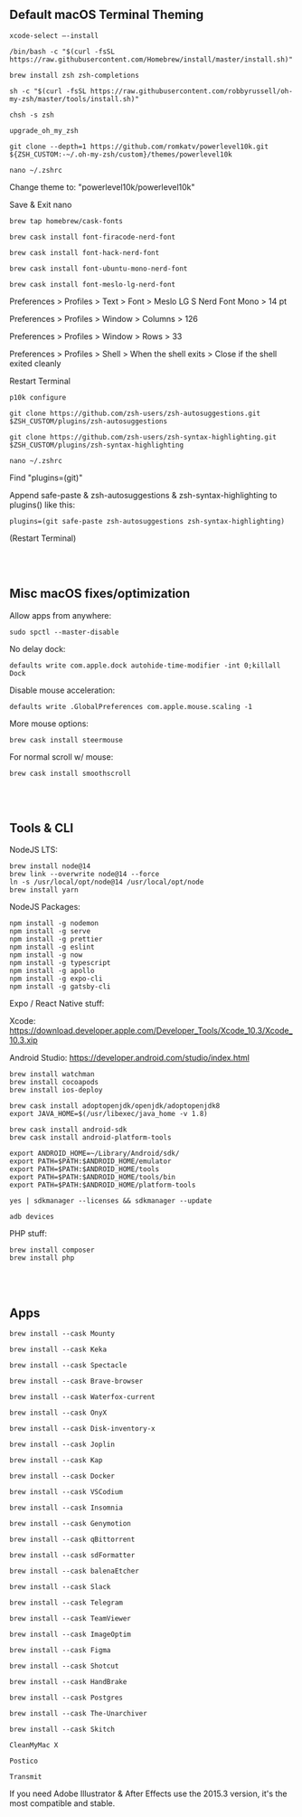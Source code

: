 ## Default macOS Terminal Theming
```
xcode-select —-install

/bin/bash -c "$(curl -fsSL https://raw.githubusercontent.com/Homebrew/install/master/install.sh)"
```

```
brew install zsh zsh-completions

sh -c "$(curl -fsSL https://raw.githubusercontent.com/robbyrussell/oh-my-zsh/master/tools/install.sh)"

chsh -s zsh

upgrade_oh_my_zsh

git clone --depth=1 https://github.com/romkatv/powerlevel10k.git ${ZSH_CUSTOM:-~/.oh-my-zsh/custom}/themes/powerlevel10k

nano ~/.zshrc
```
Change theme to: "powerlevel10k/powerlevel10k"  

Save & Exit nano  
```
brew tap homebrew/cask-fonts

brew cask install font-firacode-nerd-font

brew cask install font-hack-nerd-font

brew cask install font-ubuntu-mono-nerd-font

brew cask install font-meslo-lg-nerd-font
```

Preferences > Profiles > Text > Font > Meslo LG S Nerd Font Mono > 14 pt  

Preferences > Profiles > Window > Columns > 126  

Preferences > Profiles > Window > Rows > 33  

Preferences > Profiles > Shell > When the shell exits > Close if the shell exited cleanly  

Restart Terminal  
```
p10k configure

git clone https://github.com/zsh-users/zsh-autosuggestions.git $ZSH_CUSTOM/plugins/zsh-autosuggestions

git clone https://github.com/zsh-users/zsh-syntax-highlighting.git $ZSH_CUSTOM/plugins/zsh-syntax-highlighting

nano ~/.zshrc
```
Find "plugins=(git)"  

Append safe-paste & zsh-autosuggestions & zsh-syntax-highlighting to plugins() like this:  
```
plugins=(git safe-paste zsh-autosuggestions zsh-syntax-highlighting)
```
(Restart Terminal)  

<br/>
<br/>

## Misc macOS fixes/optimization

Allow apps from anywhere:
```
sudo spctl --master-disable
```

No delay dock:
```
defaults write com.apple.dock autohide-time-modifier -int 0;killall Dock
```

Disable mouse acceleration:
```
defaults write .GlobalPreferences com.apple.mouse.scaling -1
```

More mouse options:
```
brew cask install steermouse
```

For normal scroll w/ mouse:
```
brew cask install smoothscroll
```
<br/>
<br/>

## Tools & CLI

NodeJS LTS:
```
brew install node@14
brew link --overwrite node@14 --force
ln -s /usr/local/opt/node@14 /usr/local/opt/node
brew install yarn
```

NodeJS Packages:
```
npm install -g nodemon
npm install -g serve
npm install -g prettier
npm install -g eslint
npm install -g now
npm install -g typescript
npm install -g apollo
npm install -g expo-cli
npm install -g gatsby-cli
```

Expo / React Native stuff:

Xcode:
https://download.developer.apple.com/Developer_Tools/Xcode_10.3/Xcode_10.3.xip

Android Studio:
https://developer.android.com/studio/index.html

```
brew install watchman
brew install cocoapods
brew install ios-deploy

brew cask install adoptopenjdk/openjdk/adoptopenjdk8
export JAVA_HOME=$(/usr/libexec/java_home -v 1.8) 

brew cask install android-sdk
brew cask install android-platform-tools

export ANDROID_HOME=~/Library/Android/sdk/
export PATH=$PATH:$ANDROID_HOME/emulator
export PATH=$PATH:$ANDROID_HOME/tools
export PATH=$PATH:$ANDROID_HOME/tools/bin
export PATH=$PATH:$ANDROID_HOME/platform-tools

yes | sdkmanager --licenses && sdkmanager --update

adb devices
```

PHP stuff:
```
brew install composer
brew install php
```

<br/>
<br/>

## Apps
```
brew install --cask Mounty

brew install --cask Keka

brew install --cask Spectacle

brew install --cask Brave-browser

brew install --cask Waterfox-current

brew install --cask OnyX

brew install --cask Disk-inventory-x

brew install --cask Joplin

brew install --cask Kap

brew install --cask Docker

brew install --cask VSCodium

brew install --cask Insomnia

brew install --cask Genymotion

brew install --cask qBittorrent

brew install --cask sdFormatter

brew install --cask balenaEtcher

brew install --cask Slack

brew install --cask Telegram

brew install --cask TeamViewer

brew install --cask ImageOptim

brew install --cask Figma

brew install --cask Shotcut

brew install --cask HandBrake

brew install --cask Postgres

brew install --cask The-Unarchiver

brew install --cask Skitch

CleanMyMac X

Postico

Transmit
```

If you need Adobe Illustrator & After Effects use the 2015.3 version, it's the most compatible and stable.
